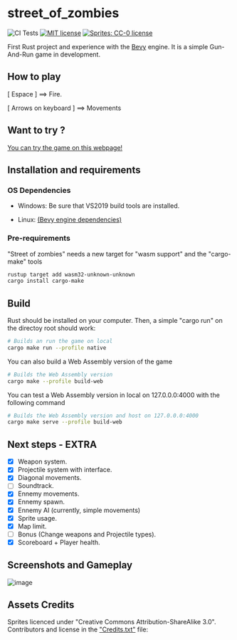 # street_of_zombies
![CI Tests](https://github.com/Jafie/street_of_zombies/actions/workflows/rust.yml/badge.svg)
[![MIT license](https://img.shields.io/badge/License-MIT-blue.svg)](https://github.com/Jafie/street_of_zombies/blob/main/LICENSE)
[![Sprites: CC-0 license](https://img.shields.io/badge/License-CC--0-blue.svg)](https://creativecommons.org/licenses/by-sa/3.0/)

First Rust project and experience with the [Bevy](https://github.com/bevyengine/bevy) engine. It is a simple Gun-And-Run game in development.

## How to play

[ Espace ] ==> Fire.

[ Arrows on keyboard ] ==> Movements

## Want to try ?

[You can try the game on this webpage!](https://jafie.github.io/street_of_zombies/)

## Installation and requirements

### OS Dependencies
- Windows: Be sure that VS2019 build tools are installed.

- Linux: [(Bevy engine dependencies)](https://github.com/bevyengine/bevy/blob/main/docs/linux_dependencies.md)

### Pre-requirements
"Street of zombies" needs a new target for "wasm support" and the "cargo-make" tools
```sh
rustup target add wasm32-unknown-unknown
cargo install cargo-make
```


## Build
Rust should be installed on your computer.
Then, a simple "cargo run" on the directoy root should work:

```sh
# Builds an run the game on local
cargo make run --profile native
```

You can also build a Web Assembly version of the game
```sh
# Builds the Web Assembly version
cargo make --profile build-web
```

You can test a Web Assembly version in local on 127.0.0.0:4000 with the following command
```sh
# Builds the Web Assembly version and host on 127.0.0.0:4000
cargo make serve --profile build-web
```

## Next steps - EXTRA

- [x] Weapon system.
- [x] Projectile system with interface.
- [x] Diagonal movements.
- [ ] Soundtrack.
- [x] Ennemy movements.
- [x] Ennemy spawn.
- [x] Ennemy AI (currently, simple movements)
- [x] Sprite usage.
- [x] Map limit.
- [ ] Bonus (Change weapons and Projectile types).
- [x] Scoreboard + Player health.

## Screenshots and Gameplay

![image](https://drive.google.com/uc?export=view&id=1CFA4GKzNX9vR14ToMPwrb1tVhlxmrKY-)

## Assets Credits

Sprites licenced under "Creative Commons Attribution-ShareAlike 3.0". Contributors and license in the ["Credits.txt"](https://github.com/Jafie/street_of_zombies/blob/main/Credits.txt) file:
